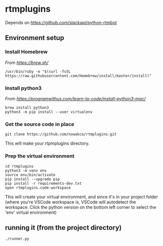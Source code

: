 # rtmplugins

Depends on https://github.com/slackapi/python-rtmbot

## Environment setup

### Install Homebrew
_From https://brew.sh/_

```
/usr/bin/ruby -e "$(curl -fsSL https://raw.githubusercontent.com/Homebrew/install/master/install)"
```

### Install python3
_From https://programwithus.com/learn-to-code/install-python3-mac/_

```
brew install python3
python3 -m pip install --user virtualenv
```

### Get the source code in place

```
git clone https://github.com/nowakca/rtmplugins.git
```

This will make your rtpmplugins directory.

### Prep the virtual environment
```
cd rtmplugins
python3 -m venv env
source env/bin/activate
pip install --upgrade pip
pip install -r requirements-dev.txt
open rtmplugins.code-workspace
```

This will create your virtual environment, and since it's in your project folder (where you're VSCode workspace is, VSCode will autodetect the workspace. Click the python version on the bottom left corner to select the 'env' virtual environment)

## running it (from the project directory)

```
./runner.py
```
